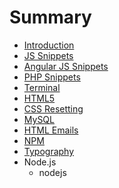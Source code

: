 # Summary

* [Introduction](README.md)
* [JS Snippets](js-snippets.md)
* [Angular JS Snippets](angularjs.md)
* [PHP Snippets](php-snippets.md)
* [Terminal](terminal.md)
* [HTML5](html5.md)
* [CSS Resetting](css_resetting.md)
* [MySQL](mysql.md)
* [HTML Emails](html_emails.md)
* [NPM](npm.md)
* [Typography](typography.md)
* Node.js
   * nodejs

